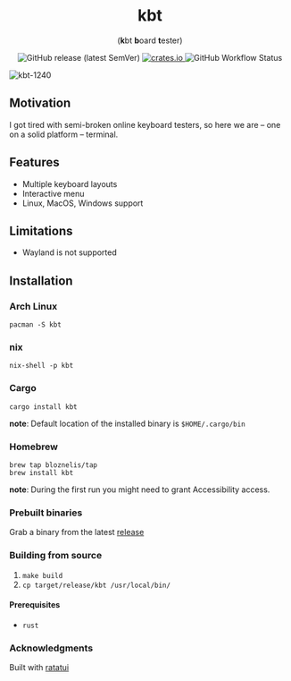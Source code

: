 <h1 align=center> kbt </h1>

<p align=center> (<b>k</b>bt <b>b</b>oard <b>t</b>ester) </p>
<p align=center> <img alt="GitHub release (latest SemVer)" src="https://img.shields.io/github/v/release/bloznelis/kbt"> <a href="https://crates.io/crates/kbt"> <img alt="crates.io" src="https://img.shields.io/crates/v/kbt?color=%23d39d7d"> </a> <img alt="GitHub Workflow Status" src="https://img.shields.io/github/actions/workflow/status/bloznelis/kbt/ci.yaml"> </p>

![kbt-1240](https://github.com/bloznelis/kbt/assets/33397865/d9af5ee9-c981-4be7-bcc7-144f3485805a)

## Motivation
I got tired with semi-broken online keyboard testers, so here we are – one on a solid platform – terminal.

## Features
  * Multiple keyboard layouts
  * Interactive menu
  * Linux, MacOS, Windows support

## Limitations
* Wayland is not supported

## Installation
### Arch Linux
`pacman -S kbt`

### nix
`nix-shell -p kbt`

### Cargo
`cargo install kbt`

**note**: Default location of the installed binary is `$HOME/.cargo/bin`

### Homebrew

```
brew tap bloznelis/tap
brew install kbt
```

**note**: During the first run you might need to grant Accessibility access.

### Prebuilt binaries
Grab a binary from the latest [release](https://github.com/bloznelis/kbt/releases)

### Building from source
  1. `make build`
  2. `cp target/release/kbt /usr/local/bin/`

#### Prerequisites
  * `rust`

### Acknowledgments
Built with [ratatui](https://github.com/ratatui-org/ratatui)
